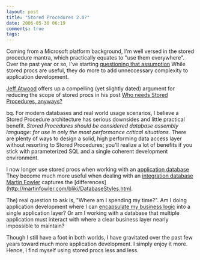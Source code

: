 ```yaml
---
layout: post
title: "Stored Procedures 2.0?"
date: 2006-05-30 06:19
comments: true
tags:
---
```

Coming from a Microsoft platform background, I'm well versed in the stored procedure mantra, which practically equates to "use them everywhere". Over the past year or so, I've starting [questioning that assumption](http://codebetter.com/blogs/jeremy.miller/archive/2006/05/25/145450.aspx.) While stored procs are useful, they do more to add unneccessary complexity to application development.

[Jeff Atwood](http://www.codinghorror.com/blog) offers up a compelling (yet slightly dated) argument for reducing the scope of stored procs in his post [Who needs Stored Procedures, anyways?](http://www.codinghorror.com/blog/archives/000117.html)

bq. For modern databases and real world usage scenarios, I believe a Stored Procedure architecture has serious downsides and little practical benefit. *Stored Procedures should be considered database assembly language: for use in only the most performance critical situations.* There are plenty of ways to design a solid, high performing data access layer without resorting to Stored Procedures; you'll realize a lot of benefits if you stick with parameterized SQL and a single coherent development environment.

I now longer use stored procs when working with  an [application database](http://martinfowler.com/bliki/ApplicationDatabase.html.) They become much more useful when dealing with an [integration database](http://martinfowler.com/bliki/IntegrationDatabase.html.) [Martin Fowler](http://www.martinfowler.com/) captures the [differences](http://martinfowler.com/bliki/DatabaseStyles.html.

The) real question to ask is, "Where am I spending my time?". Am I doing application development where I can [encapsulate my business logic](http://codebetter.com/blogs/jeremy.miller/archive/2005/06/09/129562.aspx) into a single application layer? Or am I working with a database that multiple application must interact with where a clear business layer nearly impossible to maintain?

Though I still have a foot in both worlds, I have gravitated over the past few years toward much more application development. I simply enjoy it more. Hence, I find myself using stored procs less and less.